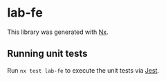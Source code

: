 # lab-fe

This library was generated with [Nx](https://nx.dev).

## Running unit tests

Run `nx test lab-fe` to execute the unit tests via [Jest](https://jestjs.io).
